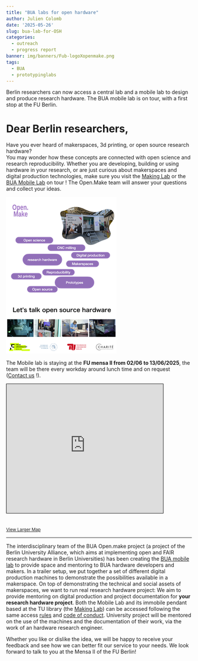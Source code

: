 ```yaml
---
title: "BUA labs for open hardware"
author: Julien Colomb
date: '2025-05-26'
slug: bua-lab-for-OSH
categories:
  - outreach
  - progress report
banner: img/banners/Fub-logoXopenmake.png
tags:
  - BUA
  - prototypinglabs
---
```


Berlin researchers can now access a central lab and a mobile lab to design and produce research hardware.
The BUA mobile lab is on tour, with a first stop at the FU Berlin.

# Dear Berlin researchers,

Have you ever heard of makerspaces, 3d printing, or open source research hardware?  
You may wonder how these concepts are connected with open science and research reproducibility.
Whether you are developing, building or using hardware in your research, or are just curious about makerspaces and digital production technologies, make sure you visit the [Making Lab](/makinglab/) or the [BUA Mobile Lab](/mobilelab/) on tour !
The Open.Make team will answer your questions and collect your ideas.

![Poster to attract students attention.](images/poster-traction.png)

The Mobile lab is staying at the **FU mensa II from 02/06 to 13/06/2025**, the team will be there every workday around lunch time and on request ([Contact us](/contact/) !).

<iframe width="425" height="350" src="https://www.openstreetmap.org/export/embed.html?bbox=13.283602595329286%2C52.45023283673689%2C13.29148828983307%2C52.45257035724731&amp;layer=mapnik" style="border: 1px solid black">

</iframe>

<br/><small><a href="https://www.openstreetmap.org/?#map=18/52.451402/13.287545&amp;layers=N">View Larger Map</a></small>

------------------------------------------------------------------------

The interdisciplinary team of the BUA Open.make project (a project of the Berlin University Alliance, which aims at implementing open and FAIR research hardware in Berlin Universities) has been creating the [BUA mobile lab](/mobilelab/) to provide space and mentoring to BUA hardware developers and makers.
In a trailer setup, we put together a set of different digital production machines to demonstrate the possibilities available in a makerspace.
On top of demonstrating the technical and social assets of makerspaces, we want to run real research hardware project: We aim to provide mentoring on digital production and project documentation for **your research hardware project**.
Both the Mobile Lab and its immobile pendant based at the TU library (the [Making Lab](/makinglab/)) can be accessed following the same access [rules](https://www.tu.berlin/en/qw/ueber-uns/einrichtungen/making-lab) and [code of conduct](https://codeberg.org/jcolomb/Labs-codeOfConduct/src/branch/main/codeofconduct.md).
University project will be mentored on the use of the machines and the documentation of their work, via the work of an hardware research engineer.

Whether you like or dislike the idea, we will be happy to receive your feedback and see how we can better fit our service to your needs.
We look forward to talk to you at the Mensa II of the FU Berlin!
